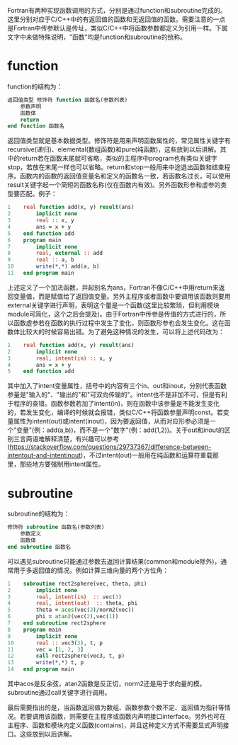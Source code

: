 Fortran有两种实现函数调用的方式，分别是通过function和subroutine完成的。这里分别对应于C/C++中的有返回值的函数和无返回值的函数。需要注意的一点是Fortran中传参默认是传址，类似C/C++中将函数参数都定义为引用一样。下属文字中未做特殊说明，"函数"均是function和subroutine的统称。

# function

function的结构为：
```fortran
返回值类型 修饰符 function 函数名(参数列表)
    参数声明
    函数体
    return
end function 函数名
```
返回值类型就是基本数据类型。修饰符是用来声明函数属性的，常见属性关键字有recursive(递归)、elemental(数组函数)和pure(纯函数)，这些放到以后讲解。其中的return若在函数末尾就可省略，类似的主程序中program也有类似关键字stop，若放在末尾一样也可以省略。return和stop一般用来中途退出函数和结束程序。函数内的函数的返回值变量名和定义的函数名一致，若函数名过长，可以使用result关键字起一个简短的函数名称(仅在函数内有效)。另外函数形参和虚参的类型要匹配。例子：
```fortran
1    real function add(x, y) result(ans)
2        implicit none
3        real :: x, y
4        ans = x + y
5    end function add
6    program main
7        implicit none
8        real, external :: add
9        real :: a, b
10       write(*,*) add(a, b)
11   end program main
```
上述定义了一个加法函数，并起别名为ans，Fortran不像C/C++中用return来返回变量值，而是赋值给了返回值变量。另外主程序或者函数中要调用该函数则要用external关键字进行声明，表明这个量是一个函数(这里比较繁琐，但利用模块module可简化，这个之后会提及)。由于Fortran中传参是传值的方式进行的，所以函数虚参若在函数的执行过程中发生了变化，则函数形参也会发生变化。这在函数体比较大的时候容易出错。为了避免这种情况的发生，可以将上述代码改为：

```fortran
1    real function add(x, y) result(ans)
2        implicit none
3        real, intent(in) :: x, y
4        ans = x + y
5    end function add
```
其中加入了intent变量属性，括号中的内容有三个in、out和inout，分别代表函数参量是"输入的"、"输出的"和"可双向传输的"。intent也不是非加不可，但是有利于程序的查错。函数参数若加了intent(in)，则在函数中该参量是不能发生变化的，若发生变化，编译的时候就会报错，类似C/C++将函数参量声明const。若变量属性为intent(out)或intent(inout)，因为要返回值，从而对应形参必须是一个"变量"(例：add(a,b))，而不是一个"数字"(例：add(1,2))。关于out和inout的区别三言两语难解释清楚，有兴趣可以参考(https://stackoverflow.com/questions/29737367/difference-between-intentout-and-intentinout)，不过intent(out)一般用在纯函数和运算符重载那里，那些地方要强制用intent属性。

# subroutine

subroutine的结构为：
```fortran
修饰符 subroutine 函数名(参数列表)
    参数定义
    函数体
end subroutine 函数名
```
可以遇见subroutine只能通过参数去返回计算结果(common和module除外)，通常用于多返回值的情况。例如计算三维向量的两个方位角：
```fortran
1    subroutine rect2sphere(vec, theta, phi)
2        implicit none
3        real, intent(in)  :: vec(3)
4        real, intent(out)  :: theta, phi
5        theta = acos(vec(3)/norm2(vec)) 
6        phi = atan2(vec(2),vec(1)) 
7    end subroutine rect2sphere
8    program main
9        implicit none
10       real :: vec3(3), t, p
11       vec = [1, 2, 3]
12       call rect2sphere(vec3, t, p)
13       write(*,*) t, p
14   end program main
```
其中acos是反余弦，atan2函数是反正切，norm2还是用于求向量的模。subroutine通过call关键字进行调用。

最后需要指出的是，当函数返回值为数组、函数参数个数不定、返回值为指针等情况。若要调用该函数，则需要在主程序或函数内声明接口interface。另外也可在主程序、函数和模块内定义函数(contains)，并且这种定义方式不需要显式声明接口。这些放到以后讲解。
